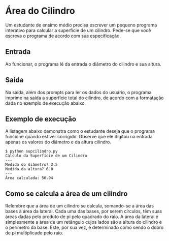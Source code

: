 # Área do Cilindro

Um estudante de ensimo médio precisa escrever um 
pequeno programa interativo para calcular a 
superfície de um
cilindro. Pede-se que você escreva o programa de acordo
com sua especificação.

## Entrada

Ao funcionar, o programa lê da entrada o diâmetro do
cilindro e sua altura.

## Saída

Na saída, além dos prompts para ler os dados do 
usuário, o programa imprime na saída a superfície 
total do cilindro, de acordo com a formatação dada no 
exemplo de execução abaixo.

## Exemplo de execução

A listagem abaixo demonstra como o estudante deseja que
o programa funcione quando estiver corrigido. Observe
que ele digitou na entrada apenas os valores do 
diâmetro e da altura cilindro.

    $ python supcilindro.py
    Cálculo da Superfície de um Cilindro
    ---
    Medida do diâmetro? 2.5
    Medida da altura? 6.0
    ---
    Área calculada: 56.94

## Como se calcula a área de um cilindro

Relembre que a área de um cilindro se calcula,
somando-se a área das bases à área da lateral. Cada 
uma das bases, por serem círculos, têm suas áreas 
dadas pelo produto de pi pelo quadrado do raio. A 
área da lateral é simplesmente a área de um retângulo 
cujos lados são a altura do cilindro e o perímetro da 
base. Este, por sua vez, é determinado como sendo o 
dobro de pi multiplicado pelo raio.
